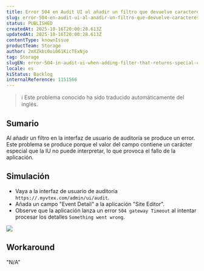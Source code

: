 ```yaml
---
title: Error 504 en Audit UI al añadir un filtro que devuelve caracteres especiales.
slug: error-504-en-audit-ui-al-anadir-un-filtro-que-devuelve-caracteres-especiales
status: PUBLISHED
createdAt: 2025-10-16T20:00:28.613Z
updatedAt: 2025-10-16T20:00:28.613Z
contentType: knownIssue
productTeam: Storage
author: 2mXZkbi0oi061KicTExNjo
tag: Storage
slugEN: error-504-in-audit-ui-when-adding-filter-that-returns-special-characters
locale: es
kiStatus: Backlog
internalReference: 1151566
---
```


>ℹ️ Este problema conocido ha sido traducido automáticamente del inglés.

## Sumario


Al añadir un filtro en la interfaz de usuario de auditoría se produce un error. Este problema se produce porque el valor del campo contiene un carácter especial que la IU no puede interpretar, lo que provoca el fallo de la aplicación.

## Simulación



- Vaya a la interfaz de usuario de auditoría `https://.myvtex.com/admin/ui/audit`.
- Añada un campo "Event Detail" a la aplicación "Site Editor".
- Observe que la aplicación lanza un error `504 gateway Timeout` al intentar procesar los detalles `Something went wrong`.

 ![](https://vtexhelp.zendesk.com/attachments/token/rK7X8AT7k1gH5uh71R9Mksvdd/?name=Captura+de+Tela+2024-12-16+a%CC%80s+15.53.33.png)

## Workaround

"N/A"